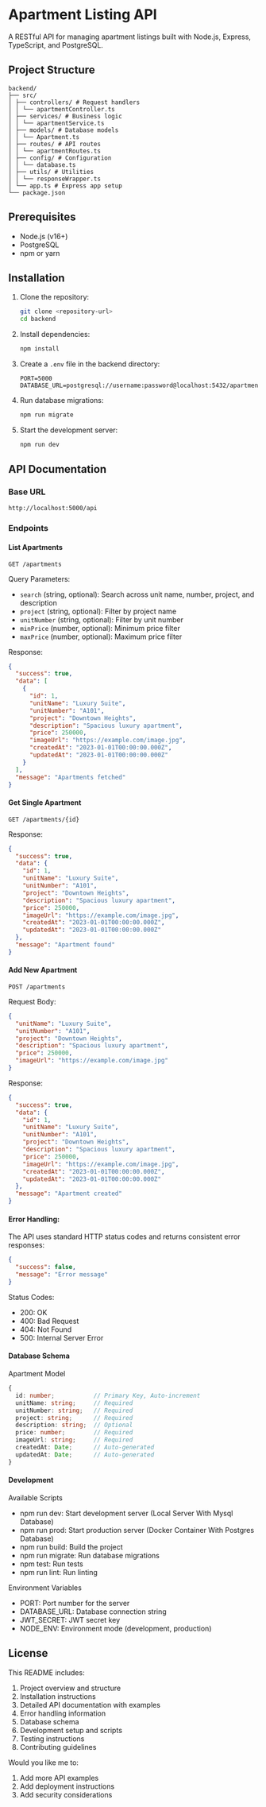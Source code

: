 # Apartment Listing API

A RESTful API for managing apartment listings built with Node.js, Express, TypeScript, and PostgreSQL.

## Project Structure

```
backend/
├── src/
│ ├── controllers/ # Request handlers
│ │ └── apartmentController.ts
│ ├── services/ # Business logic
│ │ └── apartmentService.ts
│ ├── models/ # Database models
│ │ └── Apartment.ts
│ ├── routes/ # API routes
│ │ └── apartmentRoutes.ts
│ ├── config/ # Configuration
│ │ └── database.ts
│ ├── utils/ # Utilities
│ │ └── responseWrapper.ts
│ └── app.ts # Express app setup
└── package.json
```

## Prerequisites

- Node.js (v16+)
- PostgreSQL
- npm or yarn

## Installation

1. Clone the repository:
   ```bash
   git clone <repository-url>
   cd backend
   ```

2. Install dependencies:
   ```bash
   npm install
   ```

3. Create a `.env` file in the backend directory:
   ```env
   PORT=5000
   DATABASE_URL=postgresql://username:password@localhost:5432/apartment_db
   ```

4. Run database migrations:
   ```bash
   npm run migrate
   ```

5. Start the development server:
   ```bash
   npm run dev
   ```   

## API Documentation

### Base URL
```
http://localhost:5000/api
```

### Endpoints

#### List Apartments
```http
GET /apartments
```

Query Parameters:
- `search` (string, optional): Search across unit name, number, project, and description
- `project` (string, optional): Filter by project name
- `unitNumber` (string, optional): Filter by unit number
- `minPrice` (number, optional): Minimum price filter
- `maxPrice` (number, optional): Maximum price filter

Response:
```json
{
  "success": true,
  "data": [
    {
      "id": 1,
      "unitName": "Luxury Suite",
      "unitNumber": "A101",
      "project": "Downtown Heights",
      "description": "Spacious luxury apartment",
      "price": 250000,
      "imageUrl": "https://example.com/image.jpg",
      "createdAt": "2023-01-01T00:00:00.000Z",
      "updatedAt": "2023-01-01T00:00:00.000Z"
    }
  ],
  "message": "Apartments fetched"
}
```

#### Get Single Apartment
```http
GET /apartments/{id}
```

Response:
```json
{
  "success": true,
  "data": {
    "id": 1,
    "unitName": "Luxury Suite",
    "unitNumber": "A101",
    "project": "Downtown Heights",
    "description": "Spacious luxury apartment",
    "price": 250000,
    "imageUrl": "https://example.com/image.jpg",
    "createdAt": "2023-01-01T00:00:00.000Z",
    "updatedAt": "2023-01-01T00:00:00.000Z"
  },
  "message": "Apartment found"
}
```

#### Add New Apartment
```http
POST /apartments
```

Request Body:
```json
{
  "unitName": "Luxury Suite",
  "unitNumber": "A101",
  "project": "Downtown Heights",
  "description": "Spacious luxury apartment",
  "price": 250000,
  "imageUrl": "https://example.com/image.jpg"
}
```

Response:
```json
{
  "success": true,
  "data": {
    "id": 1,
    "unitName": "Luxury Suite",
    "unitNumber": "A101",
    "project": "Downtown Heights",
    "description": "Spacious luxury apartment",
    "price": 250000,
    "imageUrl": "https://example.com/image.jpg",
    "createdAt": "2023-01-01T00:00:00.000Z",
    "updatedAt": "2023-01-01T00:00:00.000Z"
  },
  "message": "Apartment created"
}
```
#### Error Handling:
The API uses standard HTTP status codes and returns consistent error responses:
```json
{
  "success": false,
  "message": "Error message"
}
```
Status Codes:
- 200: OK
- 400: Bad Request
- 404: Not Found
- 500: Internal Server Error

#### Database Schema
Apartment Model
```typescript
{
  id: number;           // Primary Key, Auto-increment
  unitName: string;     // Required
  unitNumber: string;   // Required
  project: string;      // Required
  description: string;  // Optional
  price: number;        // Required
  imageUrl: string;     // Required
  createdAt: Date;      // Auto-generated
  updatedAt: Date;      // Auto-generated
}
```
#### Development
Available Scripts
- npm run dev: Start development server (Local Server With Mysql Database)
- npm run prod: Start production server (Docker Container With Postgres Database)
- npm run build: Build the project
- npm run migrate: Run database migrations
- npm test: Run tests
- npm run lint: Run linting

Environment Variables
- PORT: Port number for the server
- DATABASE_URL: Database connection string
- JWT_SECRET: JWT secret key
- NODE_ENV: Environment mode (development, production)

## License

This README includes:
1. Project overview and structure
2. Installation instructions
3. Detailed API documentation with examples
4. Error handling information
5. Database schema
6. Development setup and scripts
7. Testing instructions
8. Contributing guidelines

Would you like me to:
1. Add more API examples
2. Add deployment instructions
3. Add security considerations

 